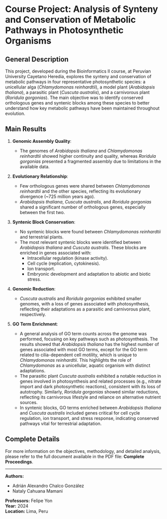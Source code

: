 # Course Project: Analysis of Synteny and Conservation of Metabolic Pathways in Photosynthetic Organisms

## General Description

This project, developed during the Bioinformatics II course, at Peruvian University Cayetano Heredia, explores the synteny and conservation of metabolic pathways in four representative photosynthetic species: a unicellular alga (*Chlamydomonas reinhardtii*), a model plant (*Arabidopsis thaliana*), a parasitic plant (*Cuscuta australis*), and a carnivorous plant (*Roridula gorgonias*). The main objective was to identify conserved orthologous genes and syntenic blocks among these species to better understand how key metabolic pathways have been maintained throughout evolution.

## Main Results

1. **Genomic Assembly Quality**:
   - The genomes of *Arabidopsis thaliana* and *Chlamydomonas reinhardtii* showed higher continuity and quality, whereas *Roridula gorgonias* presented a fragmented assembly due to limitations in the available data.

2. **Evolutionary Relationship**:
   - Few orthologous genes were shared between *Chlamydomonas reinhardtii* and the other species, reflecting its evolutionary divergence (~725 million years ago).
   - *Arabidopsis thaliana*, *Cuscuta australis*, and *Roridula gorgonias* shared a significant number of orthologous genes, especially between the first two.

3. **Syntenic Block Conservation**:
   - No syntenic blocks were found between *Chlamydomonas reinhardtii* and terrestrial plants.
   - The most relevant syntenic blocks were identified between *Arabidopsis thaliana* and *Cuscuta australis*. These blocks are enriched in genes associated with:
     - Intracellular regulation (kinase activity).
     - Cell cycle (replication, cytokinesis).
     - Ion transport.
     - Embryonic development and adaptation to abiotic and biotic stress.

4. **Genomic Reduction**:
   - *Cuscuta australis* and *Roridula gorgonias* exhibited smaller genomes, with a loss of genes associated with photosynthesis, reflecting their adaptations as a parasitic and carnivorous plant, respectively.

5. **GO Term Enrichment**:
   - A general analysis of GO term counts across the genome was performed, focusing on key pathways such as photosynthesis. The results showed that *Arabidopsis thaliana* has the highest number of genes associated with most GO terms, except for the GO term related to cilia-dependent cell motility, which is unique to *Chlamydomonas reinhardtii*. This highlights the role of *Chlamydomonas* as a unicellular, aquatic organism with distinct adaptations.
   - The parasitic plant *Cuscuta australis* exhibited a notable reduction in genes involved in photosynthesis and related processes (e.g., nitrate import and dark photosynthetic reactions), consistent with its loss of autotrophy. Similarly, *Roridula gorgonias* showed similar reductions, reflecting its carnivorous lifestyle and reliance on alternative nutrient sources.
   - In syntenic blocks, GO terms enriched between *Arabidopsis thaliana* and *Cuscuta australis* included genes critical for cell cycle regulation, ion transport, and stress response, indicating conserved pathways vital for terrestrial adaptation.

## Complete Details

For more information on the objectives, methodology, and detailed analysis, please refer to the full document available in the PDF file: **Complete Proceedings**.

---

**Authors:**
- Adrián Alexandro Chalco González  
- Nataly Cahuana Mamani  

**Professors:** Felipe Yon  
**Year:** 2024  
**Location:** Lima, Peru
